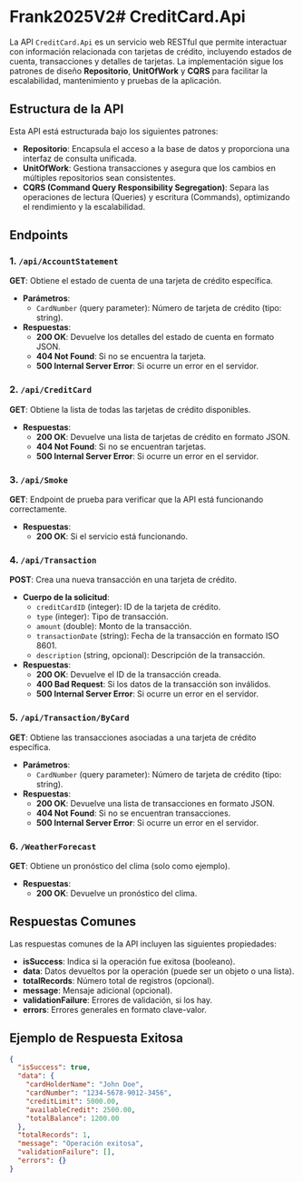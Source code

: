 # Frank2025V2# CreditCard.Api

La API `CreditCard.Api` es un servicio web RESTful que permite interactuar con información relacionada con tarjetas de crédito, incluyendo estados de cuenta, transacciones y detalles de tarjetas. La implementación sigue los patrones de diseño **Repositorio**, **UnitOfWork** y **CQRS** para facilitar la escalabilidad, mantenimiento y pruebas de la aplicación.

## Estructura de la API

Esta API está estructurada bajo los siguientes patrones:

- **Repositorio**: Encapsula el acceso a la base de datos y proporciona una interfaz de consulta unificada.
- **UnitOfWork**: Gestiona transacciones y asegura que los cambios en múltiples repositorios sean consistentes.
- **CQRS (Command Query Responsibility Segregation)**: Separa las operaciones de lectura (Queries) y escritura (Commands), optimizando el rendimiento y la escalabilidad.

## Endpoints

### 1. `/api/AccountStatement`

**GET**: Obtiene el estado de cuenta de una tarjeta de crédito específica.

- **Parámetros**:
  - `CardNumber` (query parameter): Número de tarjeta de crédito (tipo: string).
- **Respuestas**:
  - **200 OK**: Devuelve los detalles del estado de cuenta en formato JSON.
  - **404 Not Found**: Si no se encuentra la tarjeta.
  - **500 Internal Server Error**: Si ocurre un error en el servidor.

### 2. `/api/CreditCard`

**GET**: Obtiene la lista de todas las tarjetas de crédito disponibles.

- **Respuestas**:
  - **200 OK**: Devuelve una lista de tarjetas de crédito en formato JSON.
  - **404 Not Found**: Si no se encuentran tarjetas.
  - **500 Internal Server Error**: Si ocurre un error en el servidor.

### 3. `/api/Smoke`

**GET**: Endpoint de prueba para verificar que la API está funcionando correctamente.

- **Respuestas**:
  - **200 OK**: Si el servicio está funcionando.

### 4. `/api/Transaction`

**POST**: Crea una nueva transacción en una tarjeta de crédito.

- **Cuerpo de la solicitud**:
  - `creditCardID` (integer): ID de la tarjeta de crédito.
  - `type` (integer): Tipo de transacción.
  - `amount` (double): Monto de la transacción.
  - `transactionDate` (string): Fecha de la transacción en formato ISO 8601.
  - `description` (string, opcional): Descripción de la transacción.
- **Respuestas**:
  - **200 OK**: Devuelve el ID de la transacción creada.
  - **400 Bad Request**: Si los datos de la transacción son inválidos.
  - **500 Internal Server Error**: Si ocurre un error en el servidor.

### 5. `/api/Transaction/ByCard`

**GET**: Obtiene las transacciones asociadas a una tarjeta de crédito específica.

- **Parámetros**:
  - `CardNumber` (query parameter): Número de tarjeta de crédito (tipo: string).
- **Respuestas**:
  - **200 OK**: Devuelve una lista de transacciones en formato JSON.
  - **404 Not Found**: Si no se encuentran transacciones.
  - **500 Internal Server Error**: Si ocurre un error en el servidor.

### 6. `/WeatherForecast`

**GET**: Obtiene un pronóstico del clima (solo como ejemplo).

- **Respuestas**:
  - **200 OK**: Devuelve un pronóstico del clima.

## Respuestas Comunes

Las respuestas comunes de la API incluyen las siguientes propiedades:

- **isSuccess**: Indica si la operación fue exitosa (booleano).
- **data**: Datos devueltos por la operación (puede ser un objeto o una lista).
- **totalRecords**: Número total de registros (opcional).
- **message**: Mensaje adicional (opcional).
- **validationFailure**: Errores de validación, si los hay.
- **errors**: Errores generales en formato clave-valor.

## Ejemplo de Respuesta Exitosa

```json
{
  "isSuccess": true,
  "data": {
    "cardHolderName": "John Doe",
    "cardNumber": "1234-5678-9012-3456",
    "creditLimit": 5000.00,
    "availableCredit": 2500.00,
    "totalBalance": 1200.00
  },
  "totalRecords": 1,
  "message": "Operación exitosa",
  "validationFailure": [],
  "errors": {}
}
